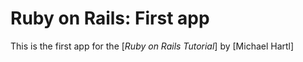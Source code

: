 # Ruby on Rails: First app

This is the first app for the 
[*Ruby on Rails Tutorial*] by [Michael Hartl]